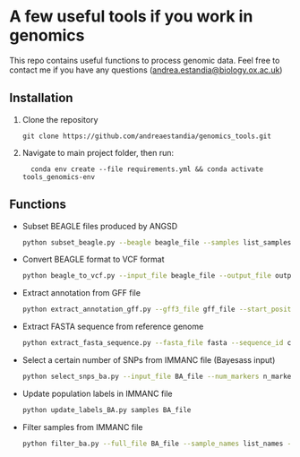 # A few useful tools if you work in genomics
This repo contains useful functions to process genomic data. Feel free to contact me if you have any questions (andrea.estandia@biology.ox.ac.uk)

## Installation

1. Clone the repository 

   ```
   git clone https://github.com/andreaestandia/genomics_tools.git
   ```

2. Navigate to main project folder, then run:

   ```
     conda env create --file requirements.yml && conda activate tools_genomics-env
   ```

## Functions

* Subset BEAGLE files produced by ANGSD

  ```bash
  python subset_beagle.py --beagle beagle_file --samples list_samples --out output_file
  ```

* Convert BEAGLE format to VCF format

  ```bash
  python beagle_to_vcf.py --input_file beagle_file --output_file output_file 
  ```

* Extract annotation from GFF file

  ```bash
  python extract_annotation_gff.py --gff3_file gff_file --start_position start_pos --end_position end_pos --chromosome chr
  ```

* Extract FASTA sequence from reference genome

  ```bash
  python extract_fasta_sequence.py --fasta_file fasta --sequence_id chr_or_scaffold --start_position start_pos --end_position end_pos
  ```

* Select a certain number of SNPs from IMMANC file (Bayesass input) 

  ```bash
  python select_snps_ba.py --input_file BA_file --num_markers n_markers --output_file out
  ```

* Update population labels in IMMANC file

  ```bash
  python update_labels_BA.py samples BA_file
  ```

* Filter samples from IMMANC file 

  ```bash
  python filter_ba.py --full_file BA_file --sample_names list_names --output_file out
  ```

  



